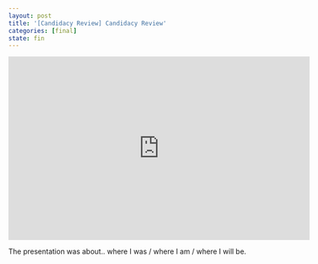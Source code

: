 ```yaml
---
layout: post
title: '[Candidacy Review] Candidacy Review'
categories: [final]
state: fin
---
```

<iframe src="https://docs.google.com/presentation/d/1NtIK3WrwW54rb5DHfi4Uzhty4f3iAEBSWrQBAeBNVoI/embed?start=false&loop=false&delayms=60000" frameborder="0" width="600" height="366" allowfullscreen="true" mozallowfullscreen="true" webkitallowfullscreen="true"></iframe>

The presentation was about..
where I was / where I am / where I will be.
